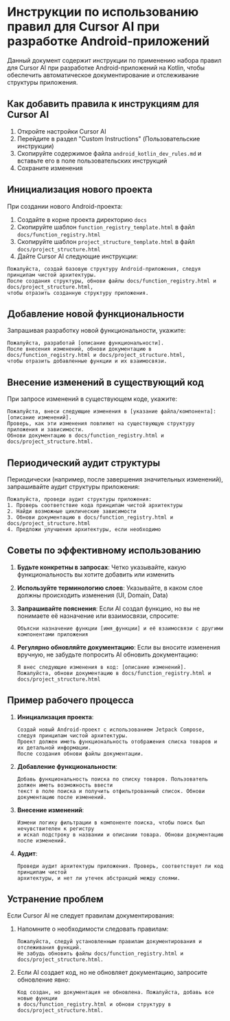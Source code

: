 # Инструкции по использованию правил для Cursor AI при разработке Android-приложений

Данный документ содержит инструкции по применению набора правил для Cursor AI при разработке Android-приложений на Kotlin, чтобы обеспечить автоматическое документирование и отслеживание структуры приложения.

## Как добавить правила к инструкциям для Cursor AI

1. Откройте настройки Cursor AI
2. Перейдите в раздел "Custom Instructions" (Пользовательские инструкции)
3. Скопируйте содержимое файла `android_kotlin_dev_rules.md` и вставьте его в поле пользовательских инструкций
4. Сохраните изменения

## Инициализация нового проекта

При создании нового Android-проекта:

1. Создайте в корне проекта директорию `docs`
2. Скопируйте шаблон `function_registry_template.html` в файл `docs/function_registry.html`
3. Скопируйте шаблон `project_structure_template.html` в файл `docs/project_structure.html`
4. Дайте Cursor AI следующие инструкции:

```
Пожалуйста, создай базовую структуру Android-приложения, следуя принципам чистой архитектуры.
После создания структуры, обнови файлы docs/function_registry.html и docs/project_structure.html,
чтобы отразить созданную структуру приложения.
```

## Добавление новой функциональности

Запрашивая разработку новой функциональности, укажите:

```
Пожалуйста, разработай [описание функциональности]. 
После внесения изменений, обнови документацию в docs/function_registry.html и docs/project_structure.html,
чтобы отразить добавленные функции и их взаимосвязи.
```

## Внесение изменений в существующий код

При запросе изменений в существующем коде, укажите:

```
Пожалуйста, внеси следующие изменения в [указание файла/компонента]: [описание изменений].
Проверь, как эти изменения повлияют на существующую структуру приложения и зависимости.
Обнови документацию в docs/function_registry.html и docs/project_structure.html.
```

## Периодический аудит структуры

Периодически (например, после завершения значительных изменений), запрашивайте аудит структуры приложения:

```
Пожалуйста, проведи аудит структуры приложения:
1. Проверь соответствие кода принципам чистой архитектуры
2. Найди возможные циклические зависимости
3. Обнови документацию в docs/function_registry.html и docs/project_structure.html
4. Предложи улучшения архитектуры, если необходимо
```

## Советы по эффективному использованию

1. **Будьте конкретны в запросах**: Четко указывайте, какую функциональность вы хотите добавить или изменить

2. **Используйте терминологию слоев**: Указывайте, в каком слое должны происходить изменения (UI, Domain, Data)

3. **Запрашивайте пояснения**: Если AI создал функцию, но вы не понимаете её назначение или взаимосвязи, спросите:
   ```
   Объясни назначение функции [имя_функции] и её взаимосвязи с другими компонентами приложения
   ```

4. **Регулярно обновляйте документацию**: Если вы вносите изменения вручную, не забудьте попросить AI обновить документацию:
   ```
   Я внес следующие изменения в код: [описание изменений]. 
   Пожалуйста, обнови документацию в docs/function_registry.html и docs/project_structure.html
   ```

## Пример рабочего процесса

1. **Инициализация проекта**:
   ```
   Создай новый Android-проект с использованием Jetpack Compose, следуя принципам чистой архитектуры.
   Проект должен иметь функциональность отображения списка товаров и их детальной информации.
   После создания обнови файлы документации.
   ```

2. **Добавление функциональности**:
   ```
   Добавь функциональность поиска по списку товаров. Пользователь должен иметь возможность ввести
   текст в поле поиска и получить отфильтрованный список. Обнови документацию после изменений.
   ```

3. **Внесение изменений**:
   ```
   Измени логику фильтрации в компоненте поиска, чтобы поиск был нечувствителен к регистру
   и искал подстроку в названии и описании товара. Обнови документацию после изменений.
   ```

4. **Аудит**:
   ```
   Проведи аудит архитектуры приложения. Проверь, соответствует ли код принципам чистой
   архитектуры, и нет ли утечек абстракций между слоями.
   ```

## Устранение проблем

Если Cursor AI не следует правилам документирования:

1. Напомните о необходимости следовать правилам:
   ```
   Пожалуйста, следуй установленным правилам документирования и отслеживания функций.
   Не забудь обновить файлы docs/function_registry.html и docs/project_structure.html.
   ```

2. Если AI создает код, но не обновляет документацию, запросите обновление явно:
   ```
   Код создан, но документация не обновлена. Пожалуйста, добавь все новые функции
   в docs/function_registry.html и обнови структуру в docs/project_structure.html.
   ``` 